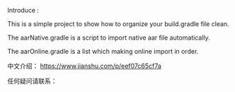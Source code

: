 Introduce :

This is a simple project to show how to organize your build.gradle file clean.

The aarNative.gradle is a script to import native aar file automatically.

The aarOnline.gradle is a list which making online import in order.

中文介绍：
https://www.jianshu.com/p/eef07c65cf7a

任何疑问请联系：
